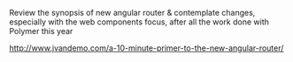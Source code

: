 
Review the synopsis of new angular router & contemplate changes, especially with
the web components focus, after all the work done with Polymer this year

http://www.jvandemo.com/a-10-minute-primer-to-the-new-angular-router/

